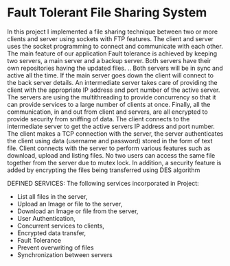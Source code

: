 # Fault Tolerant File Sharing System



In this project I implemented a file sharing technique between two or more clients and server using sockets with FTP features.  The client and server uses the socket programming to connect and communicate with each other. The main feature of our application Fault tolerance is achieved by keeping  two servers, a main server and a backup server. Both servers have their own repositories having the updated files. .. Both servers will be in sync and active all the time. If the main server goes down the client will connect to the back server details.  An intermediate server takes care of providing the client with the appropriate IP address and port number of the active server. The servers are using the multithreading to provide concurrency so that it can provide services to a large number of clients at once. Finally, all the communication, in and out from client and servers, are all encrypted to provide security from sniffing of data. The client connects to the intermediate server to get the active servers IP address and port number. The client makes a TCP connection with the server, the server authenticates the client using data (username and password) stored in the form of text file. Client connects with the server to perform various features such as download, upload and listing files. No two users can access the same file together from the server due to mutex lock. In addition, a  security feature is added by encrypting the files being transferred using DES algorithm 

DEFINED SERVICES:
The following services incorporated in Project:

- List all  files in the server,
- Upload an Image or file to the server,
- Download an Image or file from the server,
- User Authentication,
- Concurrent services to clients,
- Encrypted data transfer,
- Fault Tolerance
- Prevent overwriting of files
- Synchronization between servers
